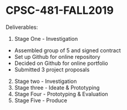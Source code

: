 # CPSC-481-FALL2019

Deliverables:

1) Stage One - Investigation
- Assembled group of 5 and signed contract
- Set up Github for online repository
- Decided on Github for online portfolio
- Submitted 3 project proposals
2) Stage two - Investigation
3) Stage three - Ideate & Prototyping
4) Stage Four - Prototyping & Evaluation
5) Stage Five - Produce

